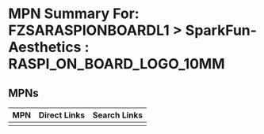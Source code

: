 



# MPN Summary For: FZSARASPIONBOARDL1 > SparkFun-Aesthetics : RASPI_ON_BOARD_LOGO_10MM

## MPNs
  

|MPN|Direct Links|Search Links|
| :--- | :--- | :--- |
||||
